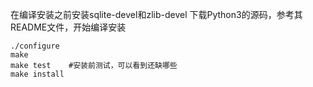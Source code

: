 在编译安装之前安装sqlite-devel和zlib-devel
下载Python3的源码，参考其README文件，开始编译安装
```
./configure
make
make test    #安装前测试，可以看到还缺哪些
make install
```
